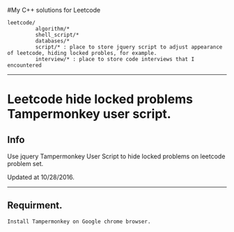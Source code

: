 #My C++ solutions for Leetcode

```
leetcode/
         algorithm/* 
         shell_script/*
         databases/*
         script/* : place to store jquery script to adjust appearance of leetcode, hiding locked probles, for example.
         interview/* : place to store code interviews that I encountered
```

---
# Leetcode hide locked problems Tampermonkey user script.

## Info

Use jquery Tampermonkey User Script to hide locked problems on leetcode problem set.

Updated at 10/28/2016.

---

## Requirment.

    Install Tampermonkey on Google chrome browser.


